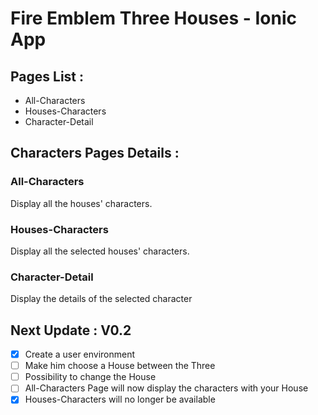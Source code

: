 # Fire Emblem Three Houses - Ionic App

## Pages List : 

- All-Characters
- Houses-Characters
- Character-Detail

## Characters Pages Details : 

### All-Characters

Display all the houses' characters.

### Houses-Characters

Display all the selected houses' characters.

### Character-Detail

Display the details of the selected character

## Next Update : V0.2

- [x] Create a user environment
- [ ] Make him choose a House between the Three
- [ ] Possibility to change the House
- [ ] All-Characters Page will now display the characters with your House
- [x] Houses-Characters will no longer be available
